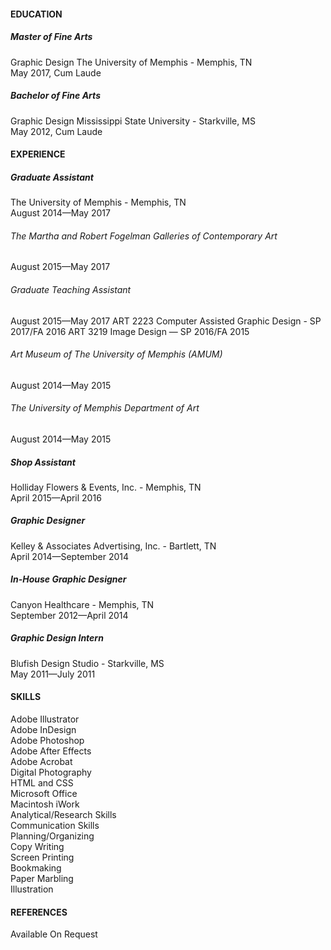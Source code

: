 #### EDUCATION

##### Master of Fine Arts  
Graphic Design
The University of Memphis - Memphis, TN  
May 2017, Cum Laude

##### Bachelor of Fine Arts  
Graphic Design
Mississippi State University - Starkville, MS  
May 2012, Cum Laude

#### EXPERIENCE

##### Graduate Assistant
The University of Memphis - Memphis, TN  
August 2014—May 2017
###### The Martha and Robert Fogelman Galleries of Contemporary Art­  
August 2015—May 2017
###### Graduate Teaching Assistant  
August 2015—May 2017
ART 2223 Computer Assisted Graphic Design - SP 2017/FA 2016
ART 3219 Image Design — SP 2016/FA 2015
###### Art Museum of The University of Memphis (AMUM)  
August 2014—May 2015
###### The University of Memphis Department of Art  
August 2014—May 2015

##### Shop Assistant
Holliday Flowers & Events, Inc. - Memphis, TN  
April 2015—April 2016

##### Graphic Designer
Kelley & Associates Advertising, Inc. - Bartlett, TN  
April 2014—September 2014

##### In-House Graphic Designer
Canyon Healthcare - Memphis, TN  
September 2012—April 2014

#####  Graphic Design Intern
Blufish Design Studio - Starkville, MS  
May 2011—July 2011

#### SKILLS

Adobe Illustrator  
Adobe InDesign  
Adobe Photoshop  
Adobe After Effects  
Adobe Acrobat  
Digital Photography  
HTML and CSS  
Microsoft Office  
Macintosh iWork  
Analytical/Research Skills  
Communication Skills  
Planning/Organizing  
Copy Writing  
Screen Printing  
Bookmaking  
Paper Marbling  
Illustration  

#### REFERENCES

Available On Request
